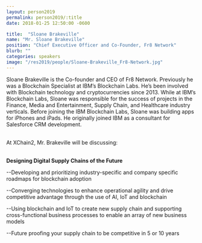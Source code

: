 ```yaml
---
layout: person2019
permalink: person2019/:title
date: 2018-01-25 12:50:00 -0600

title:  "Sloane Brakeville"
name: "Mr. Sloane Brakeville"
position: "Chief Executive Officer and Co-Founder, Fr8 Network"
blurb: ""
categories: speakers
image: "/res2019/people/Sloane-Brakeville_Fr8-Network.jpg"
---
```

Sloane Brakeville is the Co-founder and CEO of Fr8 Network. Previously he was a Blockchain Specialist at IBM’s Blockchain Labs. He’s been involved with Blockchain technology and cryptocurrencies since 2013. While at IBM’s Blockchain Labs, Sloane was responsible for the success of projects in the Finance, Media and Entertainment, Supply Chain, and Healthcare industry verticals. Before joining the IBM Blockchain Labs, Sloane was building apps for iPhones and iPads. He originally joined IBM as a consultant for Salesforce CRM development.

<br>
At XChain2, Mr. Brakeville will be discussing:
<br>
<br>
<p><b>Designing Digital Supply Chains of the Future</b></p>

<p>--Developing and prioritizing industry-specific and company specific roadmaps for blockchain adoption</p>
<p>--Converging technologies to enhance operational agility and drive competitive advantage through the use of AI, IoT and blockchain</p>
<p>--Using blockchain and IoT to create new supply chain and supporting cross-functional business processes to enable an array of new business models</p>
<p>--Future proofing your supply chain to be competitive in 5 or 10 years</p>
